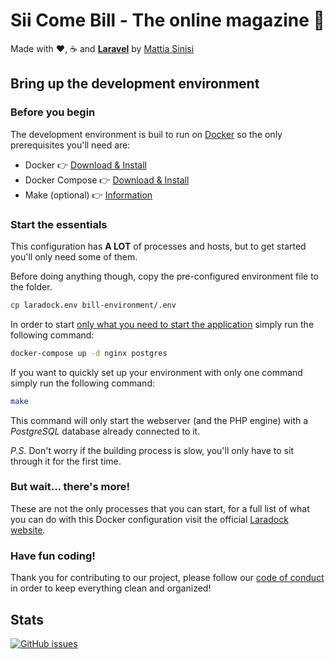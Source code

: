 # Sii Come Bill - The online magazine 📰

Made with ❤️, ☕ and **[Laravel](https://laravel.com)** by [Mattia Sinisi](https://mattia.codes)

## Bring up the development environment

### Before you begin

The development environment is buil to run on [Docker](https://docker.com) so the only prerequisites you'll need are:

- Docker 👉 [Download & Install](https://docs.docker.com/get-docker/)
- Docker Compose 👉 [Download & Install](https://docs.docker.com/compose/install/)
- Make (optional) 👉 [Information](https://www.tutorialspoint.com/unix_commands/make.htm)

### Start the essentials

This configuration has **A LOT** of processes and hosts, but to get started you'll only need some of them.

Before doing anything though, copy the pre-configured environment file to the folder.

```bash
cp laradock.env bill-environment/.env
```

In order to start <u>only what you need to start the application</u> simply run the following command:

```bash
docker-compose up -d nginx postgres
```

If you want to quickly set up your environment with only one command simply run the following command:

```bash
make
```

This command will only start the webserver (and the PHP engine) with a *PostgreSQL* database already connected to it.

*P.S.*
Don't worry if the building process is slow,  you'll only have to sit through it for the first time.

### But wait... there's more!

These are not the only processes that you can start, for a full list of what you can do with this Docker configuration visit the official [Laradock website](https://laradock.io).

### Have fun coding!

Thank you for contributing to our project, please follow our [code of conduct](CODE_OF_CONDUCT.md) in order to keep everything clean and organized!

## Stats

[![GitHub issues](https://img.shields.io/github/issues/sinisimattia/bill?color=gray&logo=github&style=for-the-badge)](https://github.com/sinisimattia/bill/issues)
